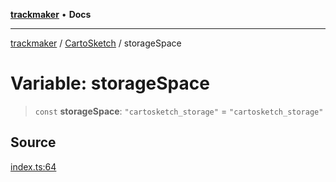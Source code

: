 [**trackmaker**](../../../index.md) • **Docs**

***

[trackmaker](../../../globals.md) / [CartoSketch](../index.md) / storageSpace

# Variable: storageSpace

> `const` **storageSpace**: `"cartosketch_storage"` = `"cartosketch_storage"`

## Source

[index.ts:64](https://github.com/Anson2251/trackmaker/blob/0370d3a06207a9d77c9f82b6a817216c8649e9c8/src/utils/cartosketch/index.ts#L64)
